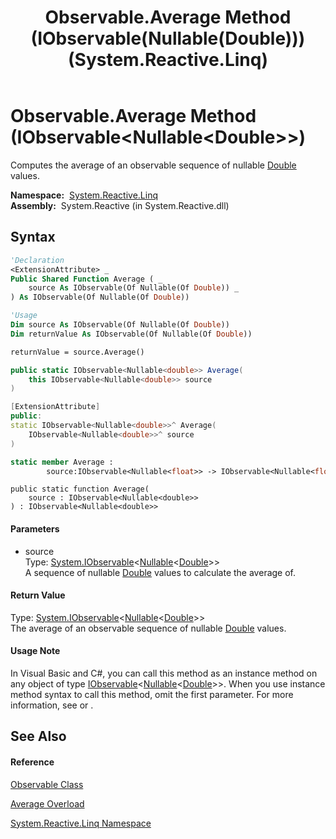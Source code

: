 ﻿---
title: Observable.Average Method (IObservable(Nullable(Double))) (System.Reactive.Linq)
TOCTitle: Average Method (IObservable(Nullable(Double)))
ms:assetid: M:System.Reactive.Linq.Observable.Average(System.IObservable{System.Nullable{System.Double}})
ms:mtpsurl: https://msdn.microsoft.com/en-us/library/system.reactive.linq.observable.average(v=VS.103)
ms:contentKeyID: 36069216
ms.date: 06/28/2011
mtps_version: v=VS.103
dev_langs:
- vb
- csharp
- c++
- fsharp
- jscript
---

# Observable.Average Method (IObservable\<Nullable\<Double\>\>)

Computes the average of an observable sequence of nullable [Double](https://msdn.microsoft.com/en-us/library/643eft0t) values.

**Namespace:**  [System.Reactive.Linq](hh211929\(v=vs.103\).md)  
**Assembly:**  System.Reactive (in System.Reactive.dll)

## Syntax

``` vb
'Declaration
<ExtensionAttribute> _
Public Shared Function Average ( _
    source As IObservable(Of Nullable(Of Double)) _
) As IObservable(Of Nullable(Of Double))
```

``` vb
'Usage
Dim source As IObservable(Of Nullable(Of Double))
Dim returnValue As IObservable(Of Nullable(Of Double))

returnValue = source.Average()
```

``` csharp
public static IObservable<Nullable<double>> Average(
    this IObservable<Nullable<double>> source
)
```

``` c++
[ExtensionAttribute]
public:
static IObservable<Nullable<double>>^ Average(
    IObservable<Nullable<double>>^ source
)
```

``` fsharp
static member Average : 
        source:IObservable<Nullable<float>> -> IObservable<Nullable<float>> 
```

``` jscript
public static function Average(
    source : IObservable<Nullable<double>>
) : IObservable<Nullable<double>>
```

#### Parameters

  - source  
    Type: [System.IObservable](https://msdn.microsoft.com/en-us/library/Dd990377)\<[Nullable](https://msdn.microsoft.com/en-us/library/b3h38hb0)\<[Double](https://msdn.microsoft.com/en-us/library/643eft0t)\>\>  
    A sequence of nullable [Double](https://msdn.microsoft.com/en-us/library/643eft0t) values to calculate the average of.  

#### Return Value

Type: [System.IObservable](https://msdn.microsoft.com/en-us/library/Dd990377)\<[Nullable](https://msdn.microsoft.com/en-us/library/b3h38hb0)\<[Double](https://msdn.microsoft.com/en-us/library/643eft0t)\>\>  
The average of an observable sequence of nullable [Double](https://msdn.microsoft.com/en-us/library/643eft0t) values.  

#### Usage Note

In Visual Basic and C\#, you can call this method as an instance method on any object of type [IObservable](https://msdn.microsoft.com/en-us/library/Dd990377)\<[Nullable](https://msdn.microsoft.com/en-us/library/b3h38hb0)\<[Double](https://msdn.microsoft.com/en-us/library/643eft0t)\>\>. When you use instance method syntax to call this method, omit the first parameter. For more information, see [](https://msdn.microsoft.com/en-us/library/Bb384936) or [](https://msdn.microsoft.com/en-us/library/Bb383977).

## See Also

#### Reference

[Observable Class](hh244252\(v=vs.103\).md)

[Average Overload](hh229011\(v=vs.103\).md)

[System.Reactive.Linq Namespace](hh211929\(v=vs.103\).md)

